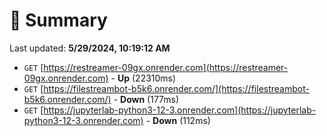 # 📖 Summary
Last updated: **5/29/2024, 10:19:12 AM**

- `GET` [https://restreamer-09gx.onrender.com](https://restreamer-09gx.onrender.com) - **Up** (22310ms)
- `GET` [https://filestreambot-b5k6.onrender.com/](https://filestreambot-b5k6.onrender.com/) - **Down** (177ms)
- `GET` [https://jupyterlab-python3-12-3.onrender.com](https://jupyterlab-python3-12-3.onrender.com) - **Down** (112ms)
